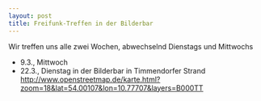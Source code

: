 ```yaml
---
layout: post
title: Freifunk-Treffen in der Bilderbar
---
```


Wir treffen uns alle zwei Wochen, abwechselnd Dienstags und Mittwochs
 * 9.3., Mittwoch
 * 22.3., Dienstag
in der Bilderbar in Timmendorfer Strand
http://www.openstreetmap.de/karte.html?zoom=18&lat=54.00107&lon=10.77707&layers=B000TT

